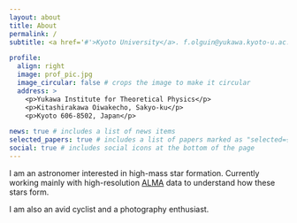 ```yaml
---
layout: about
title: About
permalink: /
subtitle: <a href='#'>Kyoto University</a>. f.olguin@yukawa.kyoto-u.ac.jp

profile:
  align: right
  image: prof_pic.jpg
  image_circular: false # crops the image to make it circular
  address: >
    <p>Yukawa Institute for Theoretical Physics</p>
    <p>Kitashirakawa Oiwakecho, Sakyo-ku</p>
    <p>Kyoto 606-8502, Japan</p>

news: true # includes a list of news items
selected_papers: true # includes a list of papers marked as "selected={true}"
social: true # includes social icons at the bottom of the page
---
```


I am an astronomer interested in high-mass star formation. Currently working mainly with high-resolution [ALMA](https://almascience.nao.ac.jp/) data to understand how these stars form.

I am also an avid cyclist and a photography enthusiast.
